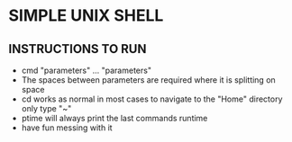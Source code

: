# SIMPLE UNIX SHELL

## INSTRUCTIONS TO RUN
 * cmd "parameters" ... "parameters" 
 * The spaces between parameters are required where it is splitting on space
 * cd works as normal in most cases to navigate to the "Home" directory only type "~"
 * ptime will always print the last commands runtime
 * have fun messing with it
